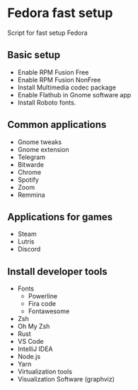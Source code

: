 # Fedora fast setup

Script for fast setup Fedora

## Basic setup

* Enable RPM Fusion Free
* Enable RPM Fusion NonFree
* Install Multimedia codec package
* Enable Flathub in Gnome software app
* Install Roboto fonts.

## Common applications

* Gnome tweaks
* Gnome extension
* Telegram
* Bitwarde
* Chrome
* Spotify
* Zoom
* Remmina

## Applications for games

* Steam
* Lutris
* Discord

## Install developer tools

* Fonts
  * Powerline
  * Fira code
  * Fontawesome
* Zsh
* Oh My Zsh
* Rust
* VS Code
* IntelliJ IDEA
* Node.js
* Yarn
* Virtualization tools
* Visualization Software (graphviz)